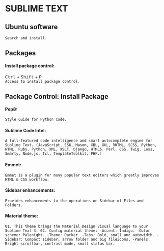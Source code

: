 <div>

<h1>SUBLIME TEXT</h1>
<h2>Ubuntu software</h2>

`Search and install.`

<h2>Packages</h2>
<h4>Install package control:</h4>

<kbd>Ctrl</kbd> + <kbd>Shift</kbd> + <kbd>P</kbd><br>
`Access to install package control.`

<h2>Package Control: Install Package</h2>
<h4>Pep8:</h4>

`Style Guide for Python Code.`

<h4>Sublime Code Intel:</h4>

`A full-featured code intelligence and smart autocomplete engine for Sublime Text.
(JavaScript, ES6, Mason, XBL, XUL, RHTML, SCSS, Python, HTML, Ruby, Python, XML, XSLT, Django, HTML5, Perl, CSS, Twig, Less, Smarty, Node.js, Tcl, TemplateToolkit, PHP.)`

<h4>Emmet:</h4>

`Emmet is a plugin for many popular text editors which greatly improves HTML & CSS workflow.`

<h4>Sidebar enhancements:</h4>

`Provides enhancements to the operations on Sidebar of Files and Folders.`

<h4>Material theme:</h4>

`01. This theme brings the Material Design visual language to your Sublime Text 3.
02. Config material theme:
	-Accent: Indigo.
	-Color scheme: Palenight.
	-Theme: Darker.
	-Tabs: Bold, small and autowidth.
	-Sidebar: Compact sidebar, arrow folder and big fileicons.
	-Panels: Bright scrollbar, contrast mode, small status bar.`

</div>